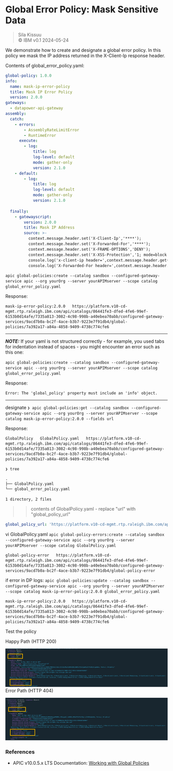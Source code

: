# Global Error Policy: Mask Sensitive Data   
> Sila Kissuu  
>  &copy; IBM v0.1  2024-05-24   

We demonstrate how to create and designate a global error policy. In this policy we mask the IP address returned in the X-Client-Ip response header.

Contents of global_error_policy.yaml:

```yaml
global-policy: 1.0.0
info:
  name: mask-ip-error-policy
  title: Mask IP Error Policy
  version: 2.0.0
gateways:
  - datapower-api-gateway
assembly:
  catch:
    - errors:
        - AssemblyRateLimitError
        - RuntimeError
      execute:
        - log:
            title: log
            log-level: default
            mode: gather-only
            version: 2.1.0
    - default:
        - log:
            title: log
            log-level: default
            mode: gather-only
            version: 2.1.0

  finally:
    - gatewayscript:
        version: 2.0.0
        title: Mask IP Address
        source: >-
          context.message.header.set('X-Client-Ip','****');
          context.message.header.set('X-Forwarded-For','****');
          context.message.header.set('X-FRAME-OPTIONS','DENY');
          context.message.header.set('X-XSS-Protection','1; mode=block');
          console.log('x-client-ip header=',context.message.header.get('X-Client-Ip'));
          console.log('X-Forwarded-For header=',context.message.header.get('X-Forwarded-For'));
```


`apic global-policies:create --catalog sandbox --configured-gateway-service apic --org yourOrg --server yourAPIMserver --scope catalog global_error_policy.yaml`

Response:
```
mask-ip-error-policy:2.0.0   https://platform.v10-cd-mgmt.rtp.raleigh.ibm.com/api/catalogs/86441fe3-dfed-4fe6-99ef-6153b0d14afe/7335a813-3082-4c98-998b-a40ebea70abb/configured-gateway-services/9acd7b0a-bc2f-4ace-b3b7-9223e7f91db4/global-policies/7a392a17-a84a-4858-9409-4738c774cfe6
```
---
**_NOTE:_**
If your yaml is not structured correctly - for example, you used tabs for indentation instead of spaces - you might encounter an error such as this one:

`apic global-policies:create --catalog sandbox --configured-gateway-service apic --org yourOrg --server yourAPIMserver --scope catalog global_error_policy.yaml`

Response:
```
Error: The 'global_policy' property must include an 'info' object.
```

---

designate
`❯ apic global-policies:get --catalog sandbox --configured-gateway-service apic --org yourOrg --server yourAPIMserver --scope catalog mask-ip-error-policy:2.0.0 --fields url`

Response:

```
GlobalPolicy   GlobalPolicy.yaml   https://platform.v10-cd-mgmt.rtp.raleigh.ibm.com/api/catalogs/86441fe3-dfed-4fe6-99ef-6153b0d14afe/7335a813-3082-4c98-998b-a40ebea70abb/configured-gateway-services/9acd7b0a-bc2f-4ace-b3b7-9223e7f91db4/global-policies/7a392a17-a84a-4858-9409-4738c774cfe6
```

`❯ tree`
```
.
├── GlobalPolicy.yaml
└── global_error_policy.yaml

1 directory, 2 files
```
>>contents of GlobalPolicy.yaml - replace "url" with "global_policy_url"
```yaml
global_policy_url: 'https://platform.v10-cd-mgmt.rtp.raleigh.ibm.com/api/catalogs/86441fe3-dfed-4fe6-99ef-6153b0d14afe/7335a813-3082-4c98-998b-a40ebea70abb/configured-gateway-services/9acd7b0a-bc2f-4ace-b3b7-9223e7f91db4/global-policies/7a392a17-a84a-4858-9409-4738c774cfe6'
```


vi GlobalPolicy.yaml
`apic global-policy-errors:create --catalog sandbox --configured-gateway-service apic --org yourOrg --server yourAPIMserver --scope catalog GlobalPolicy.yaml`
```
global-policy-error   https://platform.v10-cd-mgmt.rtp.raleigh.ibm.com/api/catalogs/86441fe3-dfed-4fe6-99ef-6153b0d14afe/7335a813-3082-4c98-998b-a40ebea70abb/configured-gateway-services/9acd7b0a-bc2f-4ace-b3b7-9223e7f91db4/global-policy-error
```

if error in DP logs:
`apic global-policies:update --catalog sandbox --configured-gateway-service apic --org yourOrg --server yourAPIMserver --scope catalog mask-ip-error-policy:2.0.0 global_error_policy.yaml`
```
mask-ip-error-policy:2.0.0   https://platform.v10-cd-mgmt.rtp.raleigh.ibm.com/api/catalogs/86441fe3-dfed-4fe6-99ef-6153b0d14afe/7335a813-3082-4c98-998b-a40ebea70abb/configured-gateway-services/9acd7b0a-bc2f-4ace-b3b7-9223e7f91db4/global-policies/7a392a17-a84a-4858-9409-4738c774cfe6
```



Test the policy

Happy Path (HTTP 200)

![Success](./img/response-headers.png)
Error Path (HTTP 404)

![Error](./img/response-headers-404.png)


### References
- APIC v10.0.5.x LTS Documentation: [Working with Global Policies](https://www.ibm.com/docs/en/api-connect/10.0.5.x_lts?topic=applications-working-global-policies)
